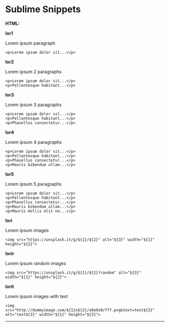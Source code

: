 # Sublime Snippets

__HTML:__

__lor1__

Lorem ipsum paragraph

```
<p>Lorem ipsum dolor sit...</p>
```

__lor2__

Lorem ipsum 2 paragraphs

```
<p>Lorem ipsum dolor sit...</p>
<p>Pellentesque habitant...</p>
```

__lor3__

Lorem ipsum 3 paragraphs

```
<p>Lorem ipsum dolor sit...</p>
<p>Pellentesque habitant...</p>
<p>Phasellus consectetur...</p>
```

__lor4__

Lorem ipsum 4 paragraphs

```
<p>Lorem ipsum dolor sit...</p>
<p>Pellentesque habitant...</p>
<p>Phasellus consectetur...</p>
<p>Mauris bibendum ullam...</p>
```

__lor5__

Lorem ipsum 5 paragraphs

```
<p>Lorem ipsum dolor sit...</p>
<p>Pellentesque habitant...</p>
<p>Phasellus consectetur...</p>
<p>Mauris bibendum ullam...</p>
<p>Mauris mollis elit no...</p>
```

__lori__

Lorem ipsum images

```
<img src="https://unsplash.it/g/${1}/${2}" alt="${3}" width="${1}" height="${2}">
```

__lorir__

Lorem ipsum random images

```
<img src="https://unsplash.it/g/${1}/${2}?random" alt="${3}" width="${1}" height="${2}">
```

__lorit__

Lorem ipsum images with text

```
<img src="http://dummyimage.com/${1}x${2}/a9a9a9/fff.png&text=text${3}" alt="text${3}" width="${1}" height="${2}">
```

---